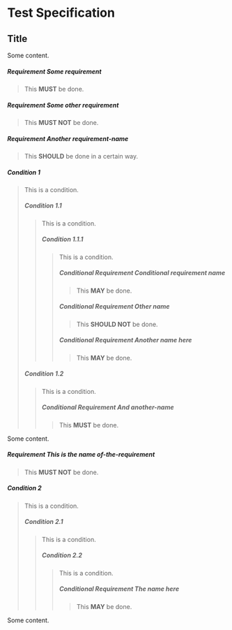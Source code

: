# Test Specification

## Title

Some content.

##### Requirement Some requirement

> This **MUST** be done.

##### Requirement Some other requirement

> This **MUST NOT** be done.

##### Requirement Another requirement-name

> This **SHOULD** be done in a certain way.

##### Condition 1

> This is a condition.
>
> ##### Condition 1.1
>
> > This is a condition.
> >
> > ##### Condition 1.1.1
> >
> > > This is a condition.
> > >
> > > ##### Conditional Requirement Conditional requirement name
> > >
> > > > This **MAY** be done.
> > >
> > > ##### Conditional Requirement Other name
> > >
> > > > This **SHOULD NOT** be done.
> > >
> > > ##### Conditional Requirement Another name here
> > >
> > > > This **MAY** be done.
>
> ##### Condition 1.2
>
> > This is a condition.
> >
> > ##### Conditional Requirement And another-name
> >
> > > This **MUST** be done.

Some content.

##### Requirement This is the name of-the-requirement

> This **MUST NOT** be done.

##### Condition 2

> This is a condition.
>
> ##### Condition 2.1
>
> > This is a condition.
> >
> > ##### Condition 2.2
> >
> > > This is a condition.
> > >
> > > ##### Conditional Requirement The name here
> > >
> > > > This **MAY** be done.

Some content.
